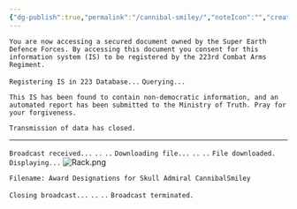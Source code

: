 ```yaml
---
{"dg-publish":true,"permalink":"/cannibal-smiley/","noteIcon":"","created":"2024-03-27T13:33:27.679+01:00","updated":"2024-03-27T13:34:41.124+01:00"}
---
```


`You are now accessing a secured document owned by the Super Earth Defence Forces. By accessing this document you consent for this information system (IS) to be registered by the 223rd Combat Arms Regiment.`

`Registering IS in 223 Database...`
`Querying...`

`This IS has been found to contain non-democratic information, and an automated report has been submitted to the Ministry of Truth. Pray for your forgiveness.`

`Transmission of data has closed.`

- - - - 

`Broadcast received...`
`..`
`..`
`Downloading file...`
`..`
`..`
`File downloaded.`
`Displaying...`
![Rack.png](/img/user/Rack.png)

 `Filename: Award Designations for Skull Admiral CannibalSmiley`

`Closing broadcast...`
`..`
`..`
`Broadcast terminated.`